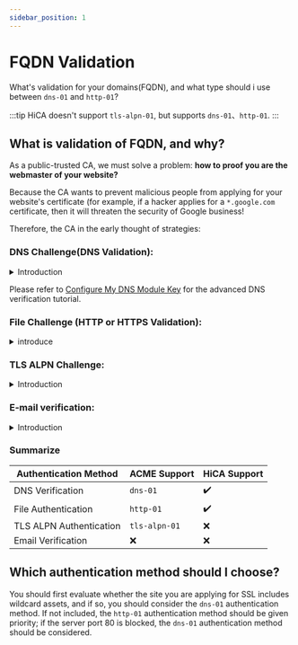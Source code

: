 ```yaml
---
sidebar_position: 1
---
```


# FQDN Validation

What's validation for your domains(FQDN), and what type should i use between `dns-01` and `http-01`?

:::tip
HiCA doesn't support `tls-alpn-01`, but supports `dns-01`、`http-01`.
:::

## What is validation of FQDN, and why?

As a public-trusted CA, we must solve a problem: **how to proof you are the webmaster of your website?**

Because the CA wants to prevent malicious people from applying for your website's certificate (for example, if a hacker applies for a `*.google.com` certificate, then it will threaten the security of Google business!

Therefore, the CA in the early thought of strategies:

### **DNS Challenge(DNS Validation)**: 

<details>
<summary> Introduction </summary>

Ask for registrant to create a DNS record, to proof the ownership of the website.

ACME's DNS challenge was defined `dns-01`.

:::danger warning
In HiCA, wildcard certificate must `dns-01` challenge.
:::


Those situation are DNS validations:：

```bash title="in ACME"
_acme-challenge.<YOUR_DOMAIN>   TXT   tn7UzQBPFq03WOrAs9lyGsOLfWVeZvzikU8.TpQY6VzddC6ZI3A1wtia
```

```bash title="in DigiCert"
_dnsauth.<YOUR_DOMAIN>   TXT   fD2WaHbkRDkRk4tbS1n91LGV6Mh8rbaJPtr
```

```bash title="in Sectigo、SSL.com"
_203E9A41095FD4DC3C7EC8F877CF83CE.<YOUR_DOMAIN>   CNAME   3FB6CDD546409985A0A193EE8BDDF8DE.A041DF8B9192FCBEC0C585EF51FF0FEB.CC65A.trust-provider.com
```

```bash title="in GlobalSign"
@.<YOUR_DOMAIN>       TXT   globalsign-domain-verification=FkSDOqIL1EPGT1rrbV9DsaS3R5xKh6m2Pw0FsmzrjZ
```

> Off topic: For why parsing host headers either start with `@` or `_`, see this article by our researchers：[《Interesting PKI/CA (1) Why does the application for certificate verification begin with "_"》](https://zhuanlan.zhihu.com/p/348254463?)。


After the resolution is completed, the applicant needs to inform the CA, and the CA will query the corresponding DNS host. If the resolution value matches, the applicant is considered eligible.

In `acme.sh` + `HiCA`, the way to use dns authentication is:
```bash title="Note that the command to set up the DNS API has not been executed here, so it is wrong!"
acme.sh --issue \
  -d "<YOUR_DOMAIN>" \ # Put your domain name here, you can wildcard, such as `*.example.com`
  --dns dns_dp \ # Put your DNS provider here, like dns_dp (DNSPod), dns_cf (CloudFlare)
  --days=150 \ # Automatic renewal on day 150
  --server https://acme.hi.cn/directory
```

The DNS API requires API permissions, so we need `export XX_API=<API_KEY>...` to set it.

```bash title="Set up DNS API"
export DP_Id=<你的DNSPod的API ID>
export DP_Key=<你的DNSPod的API Key>
```

#### shortcoming:
  - There is a risk of keeping API credentials on the web server.
  - Your DNS provider may not provide the API.
  - Your DNS API may not be able to provide information about the update time.

</details>

Please refer to [Configure My DNS Module Key](configuration-your-dns-provider.md) for the advanced DNS verification tutorial.


### **File Challenge (HTTP or HTTPS Validation)**:

<details>
<summary>introduce</summary>

If this verification is selected, the CA will require the applicant to upload a text file (content required) to the server to prove the applicant's domain name control qualification.

DNS validation in ACME is defined as `http-01`.

:::danger warning
ACME does not support `HTTPS` authentication (:443), only `HTTP` (:80).
:::

#### advantage:
   - It can be easily automated without additional knowledge about domain name configuration.
   - It allows hosting providers to issue certificates for domains that point to them via CNAME.
   - It works with off-the-shelf web servers.

#### shortcoming:
   - If your ISP blocks port 80, the verification will not work properly (this is more common in residential ISPs and some domestic computer rooms that block 80 by default).
   - We do not allow you to use this authentication method to issue wildcard certificates.
   - If you have multiple web servers, you must ensure that the file is available on all of them.

</details>

### **TLS ALPN Challenge**: 

<details>
<summary>Introduction</summary>

DNS validation in ACME is defined as `tls-alpn-01`.

Because HiCA does not support this verification method, it will not be described in detail here.

:::danger warning
ACME supports `tls-alpn-01` authentication, but HiCA does not.
:::

</details>

### **E-mail verification**: 

<details>

<summary>Introduction</summary>

:::danger warning
ACME does not support email verification (because it cannot be automated).
:::

Select this verification, the CA will send an email to the selected mailbox, fill in the unique Token as required to complete the verification.

  * Domain name mailbox built based on domain name
    * `admin@<YOUR_DOMAIN>`
    * `administrator@<YOUR_DOMAIN>`
    * `postmaster@<YOUR_DOMAIN>`
    * `webmaster@<YOUR_DOMAIN>`
    * `hostmaster@<YOUR_DOMAIN>`
  * The WHOIS administrator email address when the domain name was registered
    * Due to ICANN compliance requirements, international domain names have basically opened Whois Privacy, and now they are no longer available
    * CN domain names do not comply with Whois Privacy, and WHOIS mailboxes can still be used for the time being

</details>

### Summarize

| Authentication Method | ACME Support | HiCA Support |
| ------------ | ------------- | --------- |
| DNS Verification | `dns-01` | ✔️ |
| File Authentication | `http-01` | ✔️ |
| TLS ALPN Authentication | `tls-alpn-01` | ❌ |
| Email Verification | ❌ | ❌ |

## Which authentication method should I choose?

You should first evaluate whether the site you are applying for SSL includes wildcard assets, and if so, you should consider the `dns-01` authentication method.
If not included, the `http-01` authentication method should be given priority; if the server port 80 is blocked, the `dns-01` authentication method should be considered.